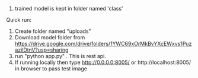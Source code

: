 1. trained model is kept in folder named 'class'

Quick run:

1. Create folder named "uploads"
2. Download model folder from https://drive.google.com/drive/folders/1YWC69xOrMkBvYXcEWxvs1PuzazilDtnV?usp=sharing
2. run "python app.py" . This is rest api.
3. If running locally then type http://0.0.0.0:8005/ or http://localhost:8005/ in browser to pass test image
